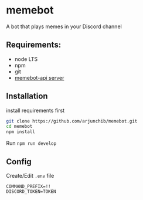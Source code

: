 # memebot
A bot that plays memes in your Discord channel

## Requirements:
* node LTS
* npm
* git
* [memebot-api server](https://github.com/arjunchib/memebot-api)

## Installation
install requirements first 

```sh
git clone https://github.com/arjunchib/memebot.git
cd memebot
npm install
```
Run ``npm run develop``

## Config
Create/Edit ``.env`` file

```
COMMAND_PREFIX=!!
DISCORD_TOKEN=TOKEN
```
